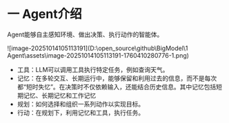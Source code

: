 # 一 Agent介绍

Agent能够自主感知环境、做出决策、执行动作的智能体。

![image-20251014105113191](D:\open_source\github\BigModel\1 Agent\assets\image-20251014105113191-1760410280776-1.png)

- 工具：LLM可以调用工具执行特定任务，例如查询天气。
- 记忆：在多轮交互、长期运行中，能够保留和利用过去的信息，而不是每次都“短时失忆”。在决策时不仅依赖输入，还能结合历史信息。其中记忆包括短期记忆、长期记忆和工作记忆
- 规划：如何选择和组织一系列动作以实现目标。
- 行动：在规划下，利用记忆和工具，执行任务。
